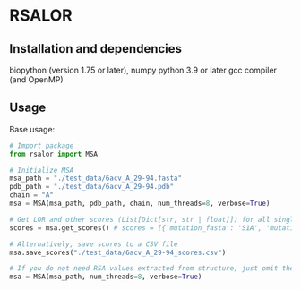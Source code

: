 
# RSALOR


## Installation and dependencies

biopython (version 1.75 or later), numpy
python 3.9 or later
gcc compiler (and OpenMP)

## Usage

Base usage:

```python
# Import package
from rsalor import MSA

# Initialize MSA
msa_path = "./test_data/6acv_A_29-94.fasta"
pdb_path = "./test_data/6acv_A_29-94.pdb"
chain = "A"
msa = MSA(msa_path, pdb_path, chain, num_threads=8, verbose=True)

# Get LOR and other scores (List[Dict[str, str | float]]) for all single mutations
scores = msa.get_scores() # scores = [{'mutation_fasta': 'S1A', 'mutation_pdb': 'SA1A', 'RSA': 61.54, 'LOR': 5.05}, ...]

# Alternatively, save scores to a CSV file
msa.save_scores("./test_data/6acv_A_29-94_scores.csv")

# If you do not need RSA values extracted from structure, just omit the 'pdb_path' input parameter
msa = MSA(msa_path, num_threads=8, verbose=True)
```
